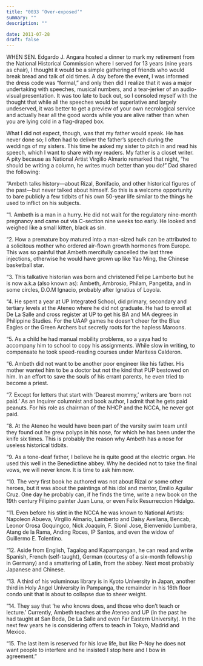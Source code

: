 ```yaml
---
title: "0033 ‘Over-exposed’"
summary: ""
description: ""

date: 2011-07-28
draft: false
---
```


WHEN SEN. Edgardo J. Angara hosted a dinner to mark my retirement from the National Historical Commission where I served for 13 years (nine years as chair), I thought it would be a simple gathering of friends who would break bread and talk of old times. A day before the event, I was informed the dress code was “formal,” and only then did I realize that it was a major undertaking with speeches, musical numbers, and a tear-jerker of an audio-visual presentation. It was too late to back out, so I consoled myself with the thought that while all the speeches would be superlative and largely undeserved, it was better to get a preview of your own necrological service and actually hear all the good words while you are alive rather than when you are lying cold in a flag-draped box.

What I did not expect, though, was that my father would speak. He has never done so; I often had to deliver the father’s speech during the weddings of my sisters. This time he asked my sister to pitch in and read his speech, which I want to share with my readers. My father is a closet writer. A pity because as National Artist Virgilio Almario remarked that night, “he should be writing a column, he writes much better than you do!” Dad shared the following:

“Ambeth talks history—about Rizal, Bonifacio, and other historical figures of the past—but never talked about himself. So this is a welcome opportunity to bare publicly a few tidbits of his own 50-year life similar to the things he used to inflict on his subjects.

“1. Ambeth is a man in a hurry. He did not wait for the regulatory nine-month pregnancy and came out via C-section nine weeks too early. He looked and weighed like a small kitten, black as sin.

“2. How a premature boy matured into a man-sized hulk can be attributed to a solicitous mother who ordered air-flown growth hormones from Europe. This was so painful that Ambeth mercifully cancelled the last three injections, otherwise he would have grown up like Yao Ming, the Chinese basketball star.

“3. This talkative historian was born and christened Felipe Lamberto but he is now a.k.a (also known as): Ambeth, Ambrosio, Philam, Pangetita, and in some circles, D.O.M Ignacio, probably after Ignatius of Loyola.

“4. He spent a year at UP Integrated School, did primary, secondary and tertiary levels at the Ateneo where he did not graduate. He had to enroll at De La Salle and cross register at UP to get his BA and MA degrees in Philippine Studies. For the UAAP games he doesn’t cheer for the Blue Eagles or the Green Archers but secretly roots for the hapless Maroons.

“5. As a child he had manual mobility problems, so a yaya had to accompany him to school to copy his assignments. While slow in writing, to compensate he took speed-reading courses under Maritess Calderon.

“6. Ambeth did not want to be another poor engineer like his father. His mother wanted him to be a doctor but not the kind that PUP bestowed on him. In an effort to save the souls of his errant parents, he even tried to become a priest.

“7. Except for letters that start with ‘Dearest mommy,’ writers are ‘born not paid.’ As an Inquirer columnist and book author, I admit that he gets paid peanuts. For his role as chairman of the NHCP and the NCCA, he never got paid.

“8. At the Ateneo he would have been part of the varsity swim team until they found out he grew polyps in his nose, for which he has been under the knife six times. This is probably the reason why Ambeth has a nose for useless historical tidbits.

“9. As a tone-deaf father, I believe he is quite good at the electric organ. He used this well in the Benedictine abbey. Why he decided not to take the final vows, we will never know. It is time to ask him now.

“10. The very first book he authored was not about Rizal or some other heroes, but it was about the paintings of his idol and mentor, Emilio Aguilar Cruz. One day he probably can, if he finds the time, write a new book on the 19th century Filipino painter Juan Luna, or even Felix Resurreccion Hidalgo.

“11. Even before his stint in the NCCA he was known to National Artists: Napoleon Abueva, Virgilio Almario, Lamberto and Daisy Avellana, Bencab, Leonor Orosa Goquingco, Nick Joaquin, F. Sionil Jose, Bienvenido Lumbera, Atang de la Rama, Anding Roces, IP Santos, and even the widow of Guillermo E. Tolentino.

“12. Aside from English, Tagalog and Kapampangan, he can read and write Spanish, French (self-taught), German (courtesy of a six-month fellowship in Germany) and a smattering of Latin, from the abbey. Next most probably Japanese and Chinese.

“13. A third of his voluminous library is in Kyoto University in Japan, another third in Holy Angel University in Pampanga, the remainder in his 16th floor condo unit that is about to collapse due to sheer weight.

“14. They say that ‘he who knows does, and those who don’t teach or lecture.’ Currently, Ambeth teaches at the Ateneo and UP (in the past he had taught at San Beda, De La Salle and even Far Eastern University). In the next few years he is considering offers to teach in Tokyo, Madrid and Mexico.

“15. The last item is reserved for his love life, but like P-Noy he does not want people to interfere and he insisted I stop here and I bow in agreement.”
